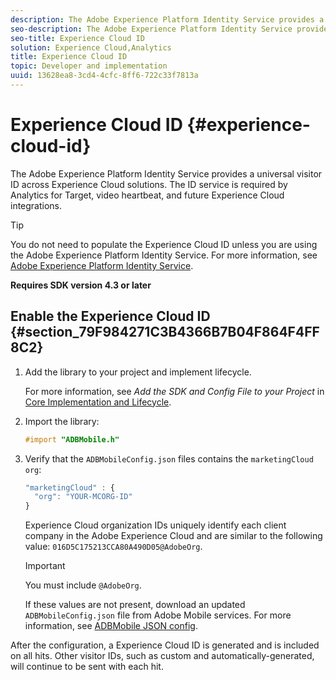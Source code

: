```yaml
---
description: The Adobe Experience Platform Identity Service provides a universal visitor ID across Experience Cloud solutions. The ID service is required by Analytics for Target, video heartbeat, and future Experience Cloud integrations.
seo-description: The Adobe Experience Platform Identity Service provides a universal visitor ID across Experience Cloud solutions. The ID service is required by Analytics for Target, video heartbeat, and future Experience Cloud integrations.
seo-title: Experience Cloud ID
solution: Experience Cloud,Analytics
title: Experience Cloud ID
topic: Developer and implementation
uuid: 13628ea8-3cd4-4cfc-8ff6-722c33f7813a
---
```


# Experience Cloud ID {#experience-cloud-id}

The Adobe Experience Platform Identity Service provides a universal visitor ID across Experience Cloud solutions. The ID service is required by Analytics for Target, video heartbeat, and future Experience Cloud integrations.

>[!TIP]
>
>You do not need to populate the Experience Cloud ID unless you are using the Adobe Experience Platform Identity Service. For more information, see [Adobe Experience Platform Identity Service](https://docs.adobe.com/content/help/en/id-service/using/home.html).

**Requires SDK version 4.3 or later**

## Enable the Experience Cloud ID {#section_79F984271C3B4366B7B04F864F4FF8C2}

1. Add the library to your project and implement lifecycle. 

   For more information, see *Add the SDK and Config File to your Project* in [Core Implementation and Lifecycle](/help/ios/getting-started/dev-qs.md). 
1. Import the library: 

   ```objective-c
   #import "ADBMobile.h"
   ```

1. Verify that the `ADBMobileConfig.json` files contains the `marketingCloud` `org`: 

   ```js
   "marketingCloud" : { 
     "org": "YOUR-MCORG-ID" 
   }
   ```

   Experience Cloud organization IDs uniquely identify each client company in the Adobe Experience Cloud and are similar to the following value: `016D5C175213CCA80A490D05@AdobeOrg`.

   >[!IMPORTANT]
   >
   >You must include `@AdobeOrg`.

   If these values are not present, download an updated `ADBMobileConfig.json` file from Adobe Mobile services. For more information, see [ADBMobile JSON config](/help/ios/getting-started/requirements.md).

After the configuration, a Experience Cloud ID is generated and is included on all hits. Other visitor IDs, such as custom and automatically-generated, will continue to be sent with each hit. 

